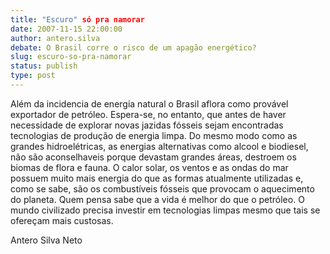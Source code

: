 ```yaml
---
title: "Escuro" só pra namorar
date: 2007-11-15 22:00:00
author: antero.silva
debate: O Brasil corre o risco de um apagão energético?
slug: escuro-so-pra-namorar
status: publish 
type: post
---
```


Além da incidencia de energia natural o Brasil aflora como provável exportador de petróleo. Espera-se, no entanto, que antes de haver necessidade de explorar novas jazidas fósseis sejam encontradas tecnologias de produção de energia limpa. Do mesmo modo como as grandes hidroelétricas, as energias alternativas como alcool e biodiesel, não são aconselhaveis porque devastam grandes áreas, destroem os biomas de flora e fauna. O calor solar, os ventos e as ondas do mar possuem muito mais energia do que as formas atualmente utilizadas e, como se sabe, são os combustíveis fósseis que provocam o aquecimento do planeta. Quem pensa sabe que a vida é melhor do que o petróleo. O mundo civilizado precisa investir em tecnologias limpas mesmo que tais se ofereçam mais custosas.  

Antero Silva Neto
